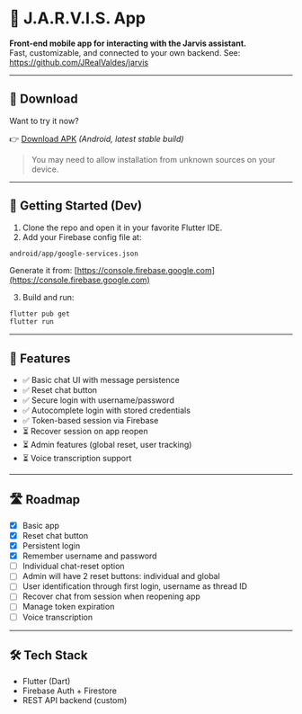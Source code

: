 # 🤖 J.A.R.V.I.S. App

**Front-end mobile app for interacting with the Jarvis assistant.**  
Fast, customizable, and connected to your own backend.
See: https://github.com/JRealValdes/jarvis

---

## 📱 Download

Want to try it now?

👉 [Download APK](.app_release/jarvis_1.1.0.apk) *(Android, latest stable build)*

> You may need to allow installation from unknown sources on your device.

---

## 🚀 Getting Started (Dev)

1. Clone the repo and open it in your favorite Flutter IDE.
2. Add your Firebase config file at:

```
android/app/google-services.json
```

Generate it from: [https://console.firebase.google.com](https://console.firebase.google.com)

3. Build and run:

```bash
flutter pub get
flutter run
```

---

## 📌 Features

- ✅ Basic chat UI with message persistence
- ✅ Reset chat button
- ✅ Secure login with username/password
- ✅ Autocomplete login with stored credentials
- ✅ Token-based session via Firebase
- ⏳ Recover session on app reopen
- ⏳ Admin features (global reset, user tracking)
- ⏳ Voice transcription support

---

## 🛣️ Roadmap

- [x] Basic app
- [x] Reset chat button
- [x] Persistent login
- [x] Remember username and password
- [ ] Individual chat-reset option
- [ ] Admin will have 2 reset buttons: individual and global
- [ ] User identification through first login, username as thread ID
- [ ] Recover chat from session when reopening app
- [ ] Manage token expiration
- [ ] Voice transcription

---

## 🛠 Tech Stack

- Flutter (Dart)
- Firebase Auth + Firestore
- REST API backend (custom)
